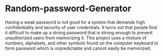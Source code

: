 # Random-password-Generator
Having a weak password is not good for a system that demands high confidentiality and security of user credentials.
It turns out that people find it difficult to make up a strong password that is strong enough to prevent unauthorized users from memorizing it. 
This project uses a mixture of numbers, alphabets, and other symbols found on the computer keyboard to form  password which is unpredictable 
and cannot easily be memorized.
